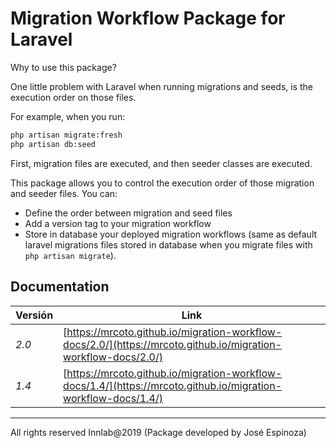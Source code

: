 # Migration Workflow Package for Laravel

Why to use this package? 

One little problem with Laravel when running migrations and seeds, is the execution order on those files.

For example, when you run:
```bash
php artisan migrate:fresh
php artisan db:seed
```
First, migration files are executed, and then seeder classes are executed.

This package allows you to control the execution order of those migration and seeder files.
You can:
- Define the order between migration and seed files
- Add a version tag to your migration workflow
- Store in database your deployed migration workflows (same as default laravel migrations files stored in database when you migrate files with ```php artisan migrate```).

## Documentation

|Versión|Link|
|---|---|
|*2.0*|[https://mrcoto.github.io/migration-workflow-docs/2.0/](https://mrcoto.github.io/migration-workflow-docs/2.0/)|
|*1.4*|[https://mrcoto.github.io/migration-workflow-docs/1.4/](https://mrcoto.github.io/migration-workflow-docs/1.4/)|

----------------------------

All rights reserved Innlab@2019 (Package developed by José Espinoza)